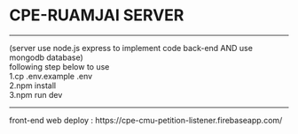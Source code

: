 <h1>CPE-RUAMJAI SERVER</h1>
<hr>
(server use node.js express to implement code back-end AND use mongodb database)<br>
following step below to use<br>
1.cp .env.example .env<br>
2.npm install<br>
3.npm run dev<br>
<hr>
<p1>front-end web deploy : https://cpe-cmu-petition-listener.firebaseapp.com/ </p1>
